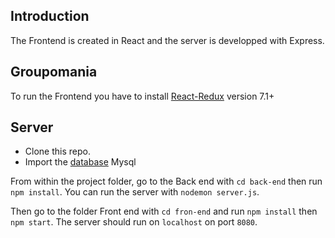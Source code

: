 ## Introduction
The Frontend is created in React and the server is developped with Express.

## Groupomania 

To run the Frontend you have to install [React-Redux](https://react-redux.js.org/introduction/getting-started) version 7.1+ 

## Server 

- Clone this repo. 
- Import the [database](https://github.com/asmj7/AsmiyaJackiriya_7_29092021/blob/main/backend/config/database.js) Mysql

From within the project folder, go to the Back end with `cd back-end` then run `npm install`. You can run the server with `nodemon server.js`. 

Then go to the folder Front end with `cd fron-end` and run `npm install` then `npm start`. The server should run on `localhost` on port `8080`. 